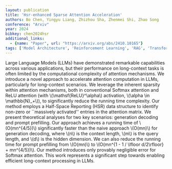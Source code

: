 ```yaml
---
layout: publication
title: 'Hsr-enhanced Sparse Attention Acceleration'
authors: Bo Chen, Yingyu Liang, Zhizhou Sha, Zhenmei Shi, Zhao Song
conference: "Arxiv"
year: 2024
bibkey: chen2024hsr
additional_links:
  - {name: "Paper", url: "https://arxiv.org/abs/2410.10165"}
tags: ['Model Architecture', 'Reinforcement Learning', 'RAG', 'Transformer', 'Prompting', 'Applications', 'Attention Mechanism']
---
```

Large Language Models (LLMs) have demonstrated remarkable capabilities across
various applications, but their performance on long-context tasks is often
limited by the computational complexity of attention mechanisms. We introduce a
novel approach to accelerate attention computation in LLMs, particularly for
long-context scenarios. We leverage the inherent sparsity within attention
mechanisms, both in conventional Softmax attention and ReLU attention (with
\\(\mathsf\{ReLU\}^\alpha\\) activation, \\(\alpha \in \mathbb\{N\}_+\\)), to significantly
reduce the running time complexity. Our method employs a Half-Space Reporting
(HSR) data structure to identify non-zero or ``massively activated'' entries in
the attention matrix. We present theoretical analyses for two key scenarios:
generation decoding and prompt prefilling. Our approach achieves a running time
of \\(O(mn^\{4/5\})\\) significantly faster than the naive approach \\(O(mn)\\) for
generation decoding, where \\(n\\) is the context length, \\(m\\) is the query length,
and \\(d\\) is the hidden dimension. We can also reduce the running time for prompt
prefilling from \\(O(mn)\\) to \\(O(mn^\{1 - 1 / \lfloor d/2\rfloor\} + mn^\{4/5\})\\). Our
method introduces only provably negligible error for Softmax attention. This
work represents a significant step towards enabling efficient long-context
processing in LLMs.
